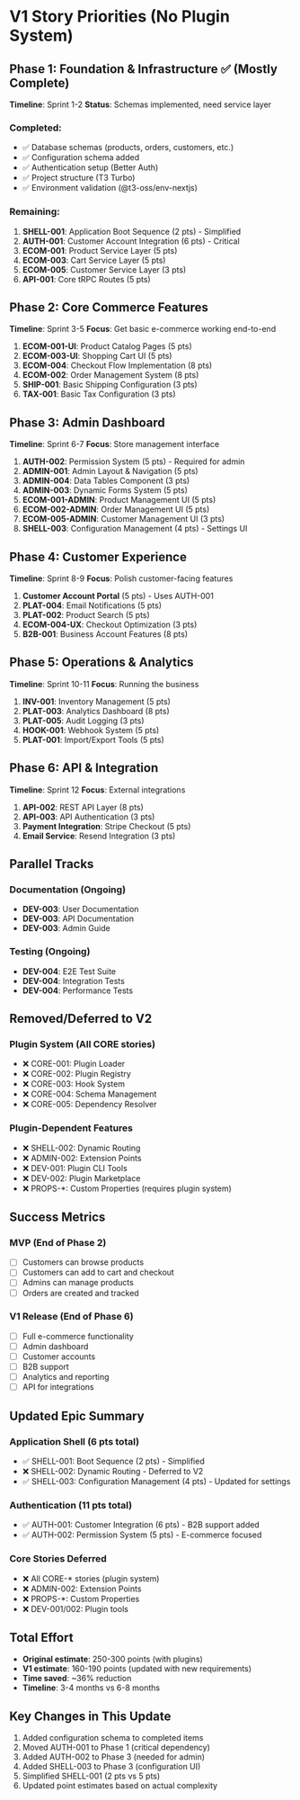 # V1 Story Priorities (No Plugin System)

## Phase 1: Foundation & Infrastructure ✅ (Mostly Complete)
**Timeline**: Sprint 1-2
**Status**: Schemas implemented, need service layer

### Completed:
- ✅ Database schemas (products, orders, customers, etc.)
- ✅ Configuration schema added
- ✅ Authentication setup (Better Auth)
- ✅ Project structure (T3 Turbo)
- ✅ Environment validation (@t3-oss/env-nextjs)

### Remaining:
1. **SHELL-001**: Application Boot Sequence (2 pts) - Simplified
2. **AUTH-001**: Customer Account Integration (6 pts) - Critical
3. **ECOM-001**: Product Service Layer (5 pts)
4. **ECOM-003**: Cart Service Layer (5 pts)
5. **ECOM-005**: Customer Service Layer (3 pts)
6. **API-001**: Core tRPC Routes (5 pts)

## Phase 2: Core Commerce Features
**Timeline**: Sprint 3-5
**Focus**: Get basic e-commerce working end-to-end

1. **ECOM-001-UI**: Product Catalog Pages (5 pts)
2. **ECOM-003-UI**: Shopping Cart UI (5 pts)
3. **ECOM-004**: Checkout Flow Implementation (8 pts)
4. **ECOM-002**: Order Management System (8 pts)
5. **SHIP-001**: Basic Shipping Configuration (3 pts)
6. **TAX-001**: Basic Tax Configuration (3 pts)

## Phase 3: Admin Dashboard
**Timeline**: Sprint 6-7
**Focus**: Store management interface

1. **AUTH-002**: Permission System (5 pts) - Required for admin
2. **ADMIN-001**: Admin Layout & Navigation (5 pts)
3. **ADMIN-004**: Data Tables Component (3 pts)
4. **ADMIN-003**: Dynamic Forms System (5 pts)
5. **ECOM-001-ADMIN**: Product Management UI (5 pts)
6. **ECOM-002-ADMIN**: Order Management UI (5 pts)
7. **ECOM-005-ADMIN**: Customer Management UI (3 pts)
8. **SHELL-003**: Configuration Management (4 pts) - Settings UI

## Phase 4: Customer Experience
**Timeline**: Sprint 8-9
**Focus**: Polish customer-facing features

1. **Customer Account Portal** (5 pts) - Uses AUTH-001
2. **PLAT-004**: Email Notifications (5 pts)
3. **PLAT-002**: Product Search (5 pts)
4. **ECOM-004-UX**: Checkout Optimization (3 pts)
5. **B2B-001**: Business Account Features (8 pts)

## Phase 5: Operations & Analytics
**Timeline**: Sprint 10-11
**Focus**: Running the business

1. **INV-001**: Inventory Management (5 pts)
2. **PLAT-003**: Analytics Dashboard (8 pts)
3. **PLAT-005**: Audit Logging (3 pts)
4. **HOOK-001**: Webhook System (5 pts)
5. **PLAT-001**: Import/Export Tools (5 pts)

## Phase 6: API & Integration
**Timeline**: Sprint 12
**Focus**: External integrations

1. **API-002**: REST API Layer (8 pts)
2. **API-003**: API Authentication (3 pts)
3. **Payment Integration**: Stripe Checkout (5 pts)
4. **Email Service**: Resend Integration (3 pts)

## Parallel Tracks

### Documentation (Ongoing)
- **DEV-003**: User Documentation
- **DEV-003**: API Documentation
- **DEV-003**: Admin Guide

### Testing (Ongoing)
- **DEV-004**: E2E Test Suite
- **DEV-004**: Integration Tests
- **DEV-004**: Performance Tests

## Removed/Deferred to V2

### Plugin System (All CORE stories)
- ❌ CORE-001: Plugin Loader
- ❌ CORE-002: Plugin Registry
- ❌ CORE-003: Hook System
- ❌ CORE-004: Schema Management
- ❌ CORE-005: Dependency Resolver

### Plugin-Dependent Features
- ❌ SHELL-002: Dynamic Routing
- ❌ ADMIN-002: Extension Points
- ❌ DEV-001: Plugin CLI Tools
- ❌ DEV-002: Plugin Marketplace
- ❌ PROPS-*: Custom Properties (requires plugin system)

## Success Metrics

### MVP (End of Phase 2)
- [ ] Customers can browse products
- [ ] Customers can add to cart and checkout
- [ ] Admins can manage products
- [ ] Orders are created and tracked

### V1 Release (End of Phase 6)
- [ ] Full e-commerce functionality
- [ ] Admin dashboard
- [ ] Customer accounts
- [ ] B2B support
- [ ] Analytics and reporting
- [ ] API for integrations

## Updated Epic Summary

### Application Shell (6 pts total)
- ✅ SHELL-001: Boot Sequence (2 pts) - Simplified
- ❌ SHELL-002: Dynamic Routing - Deferred to V2
- ✅ SHELL-003: Configuration Management (4 pts) - Updated for settings

### Authentication (11 pts total)
- ✅ AUTH-001: Customer Integration (6 pts) - B2B support added
- ✅ AUTH-002: Permission System (5 pts) - E-commerce focused

### Core Stories Deferred
- ❌ All CORE-* stories (plugin system)
- ❌ ADMIN-002: Extension Points
- ❌ PROPS-*: Custom Properties
- ❌ DEV-001/002: Plugin tools

## Total Effort
- **Original estimate**: 250-300 points (with plugins)
- **V1 estimate**: 160-190 points (updated with new requirements)
- **Time saved**: ~36% reduction
- **Timeline**: 3-4 months vs 6-8 months

## Key Changes in This Update
1. Added configuration schema to completed items
2. Moved AUTH-001 to Phase 1 (critical dependency)
3. Added AUTH-002 to Phase 3 (needed for admin)
4. Added SHELL-003 to Phase 3 (configuration UI)
5. Simplified SHELL-001 (2 pts vs 5 pts)
6. Updated point estimates based on actual complexity